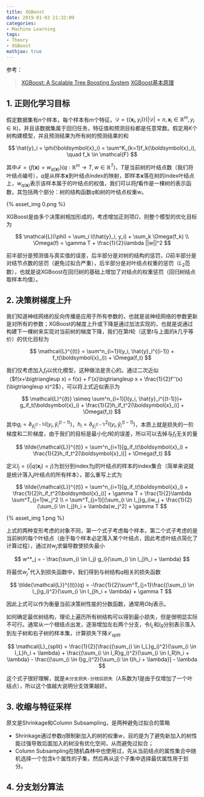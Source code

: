 ```yaml
---
title: XGBoost
date: 2019-01-03 21:32:09
categories:
- Machine Learning
tags:
- Theory
- XGBoost
mathjax: true
---
```


参考：

> [XGBoost: A Scalable Tree Boosting System](https://arxiv.org/pdf/1603.02754v3.pdf)
> [XGBoost基本原理](https://juejin.im/post/5a13c9a8f265da43333e0648)

## 1. 正则化学习目标

假定数据集有$n$个样本，每个样本有$m$个特征，$\mathcal{D} = \{ (\boldsymbol{x}_i, y_i) \} (|\mathcal{D}| = n, \boldsymbol{x}_i \in \mathbb{R}^m, y_i \in \mathbb{R})$，并且该数据集属于回归任务，特征值和预测目标都是任意常数。假定用$K$个树构建模型，并且预测结果为所有树的预测结果的和

$$
\hat{y}_i = \phi(\boldsymbol{x}_i) = \sum^K_{k=1}f_k(\boldsymbol{x}_i), \quad f_k \in \mathcal{F}
$$

其中$\mathcal{F} = \{ f(\boldsymbol{x}) = w_{q(\boldsymbol{x})} \}(q:\mathbb{R}^m \rightarrow T, w \in \mathbb{R}^T)$，$T$是当前树的叶结点数（我们将叶结点编号），$q$是从样本$\boldsymbol{x}$到叶结点index的映射，即样本$\boldsymbol{x}$落在树的index叶结点上，$w_{q(\boldsymbol{x})}$表示该样本属于的叶结点的权值，我们可以将$f$看作是一棵树的表示函数，其包括两个部分：树的结构函数$q$和树的叶结点权重$w$。

{% asset_img 0.png %}

XGBoost是由多个决策树相加形成的，考虑增加正则项$\Omega$，则整个模型的优化目标为

$$
\mathcal{L}(\phi) = \sum_i l(\hat{y}_i, y_i) + \sum_k \Omega(f_k)
\\
\Omega(f) = \gamma T + \frac{1}{2}\lambda ||w||^2
$$

前半部分是预测值与真实值的误差，后半部分是对树的结构的惩罚，$\Omega$前半部分是对结节点数的惩罚（避免过拟合严重），后半部分是对叶结点权重的惩罚（$L_2$范数），也就是说XGBoost在回归树的基础上增加了对结点的权重惩罚（回归树结点取样本均值）。

<!-- more -->

## 2. 决策树梯度上升

我们知道神经网络的反向传播是应用于所有参数的，也就是说神经网络的参数更新是对所有的参数；XGBoost的梯度上升或下降是通过加法实现的，也就是说通过构建下一棵树来实现对当前树的梯度下降，我们在第$t$轮（这里$t$与上面的$k$几乎等价）的优化目标为

$$
\mathcal{L}^{(t)} = \sum^n_{i=1}l(y_i, \hat{y}_i^{(i-1)} + f_t(\boldsymbol{x}_i)) + \Omega(f_t)
$$

我们仅考虑加入$f_t$以优化模型，这种做法是贪心的。通过二次近似（$f(x+\bigtriangleup x) = f(x) + f'(x)\bigtriangleup x + \frac{1}{2}f''(x) (\bigtriangleup x)^2$），可以将上式近似表示为

$$
\mathcal{L}^{(t)} \simeq \sum^n_{i=1}[l(y_i, \hat{y}_i^{(t-1)})+ g_if_t(\boldsymbol{x}_i) + \frac{1}{2}h_if_t^2(\boldsymbol{x}_i)] + \Omega(f_t)
$$

其中$g_i = \partial_{\hat{y}_i^{(t-1)}}l(y_i, \hat{y}_i^{(t-1)})$，$h_i = \partial^2_{\hat{y}_i^{(t-1)}}l(y_i, \hat{y}_i^{(t-1)})$，本质上就是损失的一阶梯度和二阶梯度，由于我们的目标是最小化$t$轮的误差，所以可以去掉与$f_t$无关的量

$$
\tilde{\mathcal{L}}^{(t)} = \sum^n_{i=1}[g_if_t(\boldsymbol{x}_i) + \frac{1}{2}h_if_t^2(\boldsymbol{x}_i)] + \Omega(f_t)
$$

定义$I_j = \{ i|q(\boldsymbol{x}_i) = j \}$为划分到index为$j$的叶结点的样本的index集合（简单来说就是统计落入$j$叶结点的所有样本），那么重写上式为

$$
\tilde{\mathcal{L}}^{(t)} = \sum^n_{i=1}[g_if_t(\boldsymbol{x}_i) + \frac{1}{2}h_if_t^2(\boldsymbol{x}_i)] + \gamma T + \frac{1}{2}\lambda \sum^T_{j=1}w_j^2
\\
= \sum^T_{j=1}[(\sum_{i \in I_j}g_i)w_j + \frac{1}{2}(\sum_{i \in I_j}h_i + \lambda)w_j^2] + \gamma T
$$

{% asset_img 1.png %}

上式的两种变形考虑的对象不同，第一个式子考虑每个样本，第二个式子考虑的是当前树的每个叶结点（由于每个样本必定落入某个叶结点，因此考虑叶结点简化了计算过程），通过对$w_j$求偏导数使损失最小

$$
w^*_j = - \frac{\sum_{i \in I_j} g_i}{\sum_{i \in I_j}h_i + \lambda}
$$

将最优$w_j^*$代入到损失函数中，我们得到与树结构$q$相关的损失函数

$$
\tilde{\mathcal{L}}^{(t)}(q) = -\frac{1}{2}\sum^T_{j=1}\frac{(\sum_{i \in I_j}g_i)^2}{\sum_{i \in I_j}h_i + \lambda} + \gamma T
$$

因此上式可以作为衡量当前决策树性能的分数函数，通常用$Obj$表示。

如何确定最优树结构，理论上遍历所有树结构可以得到最小损失，但是很明显实际不可行。通常从一个根结点出发，逐渐增加左右两个分支，令$I_L$和$I_R$分别表示落入到左子树和右子树的样本集，计算损失下降$\mathcal{L}_{split}$

$$
\mathcal{L}_{split} = \frac{1}{2}[\frac{(\sum_{i \in I_L}g_i)^2}{\sum_{i \in I_L}h_i + \lambda} + \frac{(\sum_{i \in I_R}g_i)^2}{\sum_{i \in I_R}h_i + \lambda} - \frac{(\sum_{i \in I}g_i)^2}{\sum_{i \in I}h_i + \lambda}] - \lambda
$$

这个式子很好理解，就是`未分支损失-分枝后损失`（$\lambda$系数为1是由于仅增加了一个叶结点），所以这个值越大说明分支效果越好。

## 3. 收缩与特征采样

原文是Shrinkage和Column Subsampling，是两种避免过拟合的策略

* Shrinkage通过参数$\eta$限制新加入的树的权重$w$，目的是为了避免新加入的树性能过强导致后面加入的树没有优化空间，从而避免过拟合；
* Column Subsampling在随机森林中也使用过，先从当前结点的属性集合中随机选择一个包含k个属性的子集，然后再从这个子集中选择最优属性用于划分。

## 4. 分支划分算法

















